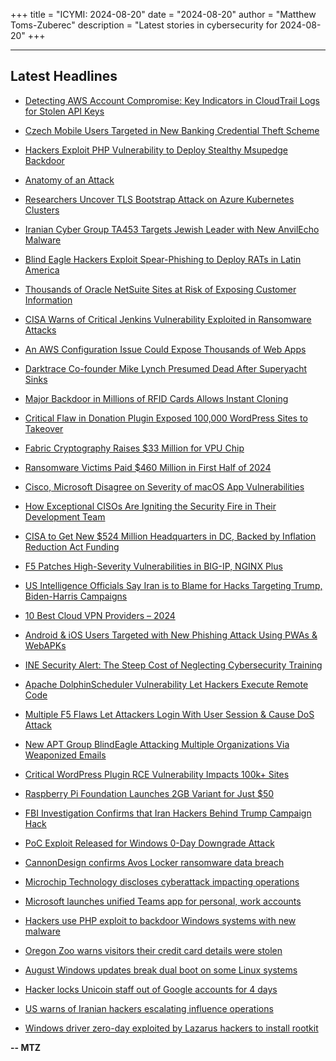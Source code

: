 +++
title = "ICYMI: 2024-08-20"
date = "2024-08-20"
author = "Matthew Toms-Zuberec"
description = "Latest stories in cybersecurity for 2024-08-20"
+++

---------------------------------------------------------------------------
## Latest Headlines
- [Detecting AWS Account Compromise: Key Indicators in CloudTrail Logs for Stolen API Keys](https://thehackernews.com/2024/08/detecting-aws-account-compromise-key.html)

- [Czech Mobile Users Targeted in New Banking Credential Theft Scheme](https://thehackernews.com/2024/08/czech-mobile-users-targeted-in-new.html)

- [Hackers Exploit PHP Vulnerability to Deploy Stealthy Msupedge Backdoor](https://thehackernews.com/2024/08/hackers-exploit-php-vulnerability-to.html)

- [Anatomy of an Attack](https://thehackernews.com/2024/08/anatomy-of-attack.html)

- [Researchers Uncover TLS Bootstrap Attack on Azure Kubernetes Clusters](https://thehackernews.com/2024/08/researchers-uncover-tls-bootstrap.html)

- [Iranian Cyber Group TA453 Targets Jewish Leader with New AnvilEcho Malware](https://thehackernews.com/2024/08/iranian-cyber-group-ta453-targets.html)

- [Blind Eagle Hackers Exploit Spear-Phishing to Deploy RATs in Latin America](https://thehackernews.com/2024/08/blind-eagle-hackers-exploit-spear.html)

- [Thousands of Oracle NetSuite Sites at Risk of Exposing Customer Information](https://thehackernews.com/2024/08/thousands-of-oracle-netsuite-sites-at.html)

- [CISA Warns of Critical Jenkins Vulnerability Exploited in Ransomware Attacks](https://thehackernews.com/2024/08/cisa-warns-of-critical-jenkins.html)

- [An AWS Configuration Issue Could Expose Thousands of Web Apps](https://www.wired.com/story/aws-application-load-balancer-implementation-compromise/)

- [Darktrace Co-founder Mike Lynch Presumed Dead After Superyacht Sinks](https://www.securityweek.com/darktrace-co-founder-mike-lynch-presumed-dead-after-superyacht-sinks/)

- [Major Backdoor in Millions of RFID Cards Allows Instant Cloning](https://www.securityweek.com/major-backdoor-in-millions-of-rfid-cards-allows-instant-cloning/)

- [Critical Flaw in Donation Plugin Exposed 100,000 WordPress Sites to Takeover](https://www.securityweek.com/critical-flaw-in-donation-plugin-exposed-100000-wordpress-sites-to-takeover/)

- [Fabric Cryptography Raises $33 Million for VPU Chip](https://www.securityweek.com/fabric-cryptography-raises-33-million-for-vpu-chip/)

- [Ransomware Victims Paid $460 Million in First Half of 2024](https://www.securityweek.com/ransomware-victims-paid-460-million-in-first-half-of-2024/)

- [Cisco, Microsoft Disagree on Severity of macOS App Vulnerabilities](https://www.securityweek.com/cisco-microsoft-disagree-on-severity-of-macos-app-vulnerabilities/)

- [How Exceptional CISOs Are Igniting the Security Fire in Their Development Team](https://www.securityweek.com/how-exceptional-cisos-are-igniting-the-security-fire-in-their-development-team/)

- [CISA to Get New $524 Million Headquarters in DC, Backed by Inflation Reduction Act Funding](https://www.securityweek.com/gsa-awards-contract-for-cisas-new-524-million-headquarters/)

- [F5 Patches High-Severity Vulnerabilities in BIG-IP, NGINX Plus](https://www.securityweek.com/f5-patches-high-severity-vulnerabilities-in-big-ip-nginx-plus/)

- [US Intelligence Officials Say Iran is to Blame for Hacks Targeting Trump, Biden-Harris Campaigns](https://www.securityweek.com/us-intelligence-officials-say-iran-is-to-blame-for-hacks-targeting-trump-biden-harris-campaigns/)

- [10 Best Cloud VPN Providers – 2024](https://cybersecuritynews.com/best-cloud-vpn/)

- [Android & iOS Users Targeted with New Phishing Attack Using PWAs & WebAPKs](https://cybersecuritynews.com/android-ios-users-targeted/)

- [INE Security Alert: The Steep Cost of Neglecting Cybersecurity Training](https://cybersecuritynews.com/cost-of-neglecting-cybersecurity-training/)

- [Apache DolphinScheduler Vulnerability Let Hackers Execute Remote Code](https://cybersecuritynews.com/apache-dolphinscheduler-vulnerability/)

- [Multiple F5 Flaws Let Attackers Login With User Session & Cause DoS Attack](https://cybersecuritynews.com/f5-vulnerabilities-session-dos/)

- [New APT Group BlindEagle Attacking Multiple Organizations Via Weaponized Emails](https://cybersecuritynews.com/blind-eagle-apt-attacks/)

- [Critical WordPress Plugin RCE Vulnerability Impacts 100k+ Sites](https://cybersecuritynews.com/wordpress-plugin-rce-vulnerability/)

- [Raspberry Pi Foundation Launches 2GB Variant for Just $50](https://cybersecuritynews.com/raspberry-pi-2gb-50/)

- [FBI Investigation Confirms that Iran Hackers Behind Trump Campaign Hack](https://cybersecuritynews.com/fbi-iran-trump-campaign-hack/)

- [PoC Exploit Released for Windows 0-Day Downgrade Attack](https://cybersecuritynews.com/windows-0-day-downgrade-attack/)

- [CannonDesign confirms Avos Locker ransomware data breach](https://www.bleepingcomputer.com/news/security/cannondesign-confirms-avos-locker-ransomware-data-breach/)

- [Microchip Technology discloses cyberattack impacting operations](https://www.bleepingcomputer.com/news/security/microchip-technology-discloses-cyberattack-impacting-operations/)

- [Microsoft launches unified Teams app for personal, work accounts](https://www.bleepingcomputer.com/news/microsoft/microsoft-launches-unified-teams-app-for-personal-work-accounts/)

- [Hackers use PHP exploit to backdoor Windows systems with new malware](https://www.bleepingcomputer.com/news/security/hackers-use-php-exploit-to-backdoor-windows-systems-with-new-malware/)

- [Oregon Zoo warns visitors their credit card details were stolen](https://www.bleepingcomputer.com/news/security/oregon-zoo-warns-visitors-their-credit-card-details-were-stolen/)

- [August Windows updates break dual boot on some Linux systems](https://www.bleepingcomputer.com/news/microsoft/august-windows-updates-break-dual-boot-on-some-linux-systems/)

- [Hacker locks Unicoin staff out of Google accounts for 4 days](https://www.bleepingcomputer.com/news/security/hacker-locks-unicoin-staff-out-of-google-accounts-for-4-days/)

- [US warns of Iranian hackers escalating influence operations](https://www.bleepingcomputer.com/news/security/us-warns-of-iranian-hackers-escalating-influence-operations/)

- [Windows driver zero-day exploited by Lazarus hackers to install rootkit](https://www.bleepingcomputer.com/news/microsoft/windows-driver-zero-day-exploited-by-lazarus-hackers-to-install-rootkit/)

**-- MTZ**